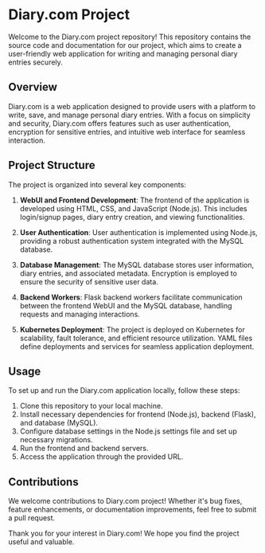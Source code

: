 # Diary.com Project

Welcome to the Diary.com project repository! This repository contains the source code and documentation for our project, which aims to create a user-friendly web application for writing and managing personal diary entries securely.

## Overview

Diary.com is a web application designed to provide users with a platform to write, save, and manage personal diary entries. With a focus on simplicity and security, Diary.com offers features such as user authentication, encryption for sensitive entries, and intuitive web interface for seamless interaction.

## Project Structure

The project is organized into several key components:

1. **WebUI and Frontend Development**: The frontend of the application is developed using HTML, CSS, and JavaScript (Node.js). This includes login/signup pages, diary entry creation, and viewing functionalities.

2. **User Authentication**: User authentication is implemented using Node.js, providing a robust authentication system integrated with the MySQL database.

3. **Database Management**: The MySQL database stores user information, diary entries, and associated metadata. Encryption is employed to ensure the security of sensitive user data.

4. **Backend Workers**: Flask backend workers facilitate communication between the frontend WebUI and the MySQL database, handling requests and managing interactions.

5. **Kubernetes Deployment**: The project is deployed on Kubernetes for scalability, fault tolerance, and efficient resource utilization. YAML files define deployments and services for seamless application deployment.

## Usage

To set up and run the Diary.com application locally, follow these steps:

1. Clone this repository to your local machine.
2. Install necessary dependencies for frontend (Node.js), backend (Flask), and database (MySQL).
3. Configure database settings in the Node.js settings file and set up necessary migrations.
4. Run the frontend and backend servers.
5. Access the application through the provided URL.

## Contributions

We welcome contributions to Diary.com project! Whether it's bug fixes, feature enhancements, or documentation improvements, feel free to submit a pull request. 

Thank you for your interest in Diary.com! We hope you find the project useful and valuable.
